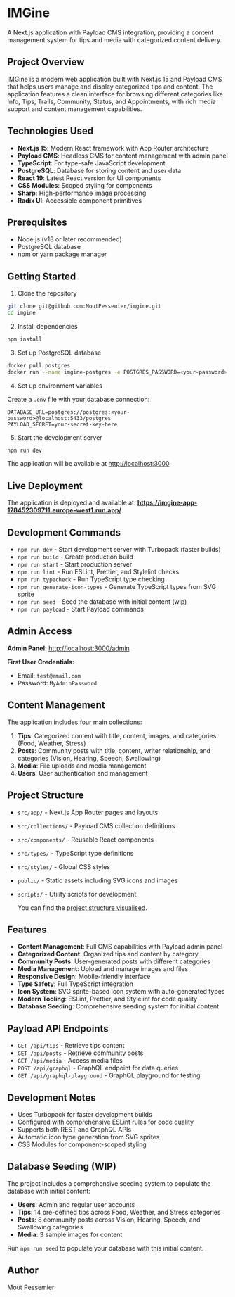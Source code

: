 # IMGine

A Next.js application with Payload CMS integration, providing a content management system for tips and media with categorized content delivery.

## Project Overview

IMGine is a modern web application built with Next.js 15 and Payload CMS that helps users manage and display categorized tips and content. The application features a clean interface for browsing different categories like Info, Tips, Trails, Community, Status, and Appointments, with rich media support and content management capabilities.

## Technologies Used

- **Next.js 15**: Modern React framework with App Router architecture
- **Payload CMS**: Headless CMS for content management with admin panel
- **TypeScript**: For type-safe JavaScript development
- **PostgreSQL**: Database for storing content and user data
- **React 19**: Latest React version for UI components
- **CSS Modules**: Scoped styling for components
- **Sharp**: High-performance image processing
- **Radix UI**: Accessible component primitives

## Prerequisites

- Node.js (v18 or later recommended)
- PostgreSQL database
- npm or yarn package manager

## Getting Started

1. Clone the repository

```bash
git clone git@github.com:MoutPessemier/imgine.git
cd imgine
```

2. Install dependencies

```bash
npm install
```

3. Set up PostgreSQL database

```bash
docker pull postgres
docker run --name imgine-postgres -e POSTGRES_PASSWORD=<your-password> -d -p 5433:5432 postgres
```

4. Set up environment variables

Create a `.env` file with your database connection:

```env
DATABASE_URL=postgres://postgres:<your-password>@localhost:5433/postgres
PAYLOAD_SECRET=your-secret-key-here
```

5. Start the development server

```bash
npm run dev
```

The application will be available at <http://localhost:3000>

## Live Deployment

The application is deployed and available at: **<https://imgine-app-178452309711.europe-west1.run.app/>**

## Development Commands

- `npm run dev` - Start development server with Turbopack (faster builds)
- `npm run build` - Create production build
- `npm run start` - Start production server
- `npm run lint` - Run ESLint, Prettier, and Stylelint checks
- `npm run typecheck` - Run TypeScript type checking
- `npm run generate-icon-types` - Generate TypeScript types from SVG sprite
- `npm run seed` - Seed the database with initial content (wip)
- `npm run payload` - Start Payload commands

## Admin Access

**Admin Panel:** <http://localhost:3000/admin>

**First User Credentials:**

- Email: `test@email.com`
- Password: `MyAdminPassword`

## Content Management

The application includes four main collections:

1. **Tips**: Categorized content with title, content, images, and categories (Food, Weather, Stress)
2. **Posts**: Community posts with title, content, writer relationship, and categories (Vision, Hearing, Speech, Swallowing)
3. **Media**: File uploads and media management
4. **Users**: User authentication and management

## Project Structure

- `src/app/` - Next.js App Router pages and layouts
- `src/collections/` - Payload CMS collection definitions
- `src/components/` - Reusable React components
- `src/types/` - TypeScript type definitions
- `src/styles/` - Global CSS styles
- `public/` - Static assets including SVG icons and images
- `scripts/` - Utility scripts for development

  You can find the [project structure visualised](<https://tree.nathanfriend.com/?s=(%27optiZs!(%27fancy!true~fullPath!falW~trailingSlash!true~rootDot!falW)~source!(%27source!%27.8CLAUDE.md8es%22mediaVoceanBVskiingB3Ynext-env.d68next.O68node_modules8packI-lock.jsZ8packI.jsZ8H-X68publicViFs3*4spritesheet.svg34imIs352cyan-background.png352oceanB352skiingB35YREADME.md8scripts34generate-iF-X68WedVREADME.mdVWed-data634Wed68srcVapp3J%7Bapp%7D92layoutN2pI7JpIN4tips954general9552%5Bid%5D955JerrorN55JpI7*55*4pIN552pI7*554pI6x3J%7BH%7D92admin9J%5B%5B...Wgments%5D%5D9*Jnot-foundN**4pIN*4importMap.js92api9J%5B...slug%5D9**QJgraphql9**Q*4graphql-playground9*5Q4layout6x3JfaviF.ico3*4global-error6xVcollectiZs3JMedia63JTips63*4UWrs6VcompZents3J%2392%23N4G3Jcard92card7JcardN4G3JiF94iF6x3JK92K7JKN4G3JWarch92G92Warch7*4Warch6x3*4Wlect3*52G3*52Wlect754Wlect6xVmigratiZsVH-generated-schema6VH-X6VH.O6Vstyles3*4globals.css34X352iFs6354G8style%22tsO.jsZ%5Cn4tsO6buildinfo%27)~versiZ!%271%27)*%E2%94%82z%200%E2%94%80%E2%94%80%202%E2%94%9C03%5Cn*4%E2%94%9405zz6.ts7.module.css3*8%5Cn293**B-visual.pngFcZGindex6HpayloadIageJ*2KiF-circleN6x9OFfigQ4route69V32WseXtypesY4swallowingB8Zonz%20%20%22lint.O.mjs8%23back-buttZ%01%23%22zZYXWVQONKJIHGFB987654320*>).

## Features

- **Content Management**: Full CMS capabilities with Payload admin panel
- **Categorized Content**: Organized tips and content by category
- **Community Posts**: User-generated posts with different categories
- **Media Management**: Upload and manage images and files
- **Responsive Design**: Mobile-friendly interface
- **Type Safety**: Full TypeScript integration
- **Icon System**: SVG sprite-based icon system with auto-generated types
- **Modern Tooling**: ESLint, Prettier, and Stylelint for code quality
- **Database Seeding**: Comprehensive seeding system for initial content

## Payload API Endpoints

- `GET /api/tips` - Retrieve tips content
- `GET /api/posts` - Retrieve community posts
- `GET /api/media` - Access media files
- `POST /api/graphql` - GraphQL endpoint for data queries
- `GET /api/graphql-playground` - GraphQL playground for testing

## Development Notes

- Uses Turbopack for faster development builds
- Configured with comprehensive ESLint rules for code quality
- Supports both REST and GraphQL APIs
- Automatic icon type generation from SVG sprites
- CSS Modules for component-scoped styling

## Database Seeding (WIP)

The project includes a comprehensive seeding system to populate the database with initial content:

- **Users**: Admin and regular user accounts
- **Tips**: 14 pre-defined tips across Food, Weather, and Stress categories
- **Posts**: 8 community posts across Vision, Hearing, Speech, and Swallowing categories
- **Media**: 3 sample images for content

Run `npm run seed` to populate your database with this initial content.

## Author

Mout Pessemier
